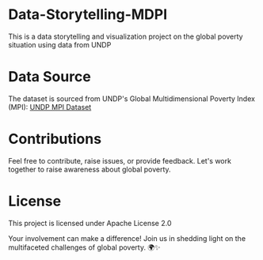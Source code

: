 # Data-Storytelling-MDPI
This is a data storytelling and visualization project on the global poverty situation using data from UNDP 

# Data Source
The dataset is sourced from UNDP's Global Multidimensional Poverty Index (MPI): [UNDP MPI Dataset](https://hdr.undp.org/content/2023-global-multidimensional-poverty-index-mpi#/indicies/MPI )

# Contributions
Feel free to contribute, raise issues, or provide feedback. Let's work together to raise awareness about global poverty.

# License
This project is licensed under Apache License 2.0

Your involvement can make a difference! Join us in shedding light on the multifaceted challenges of global poverty. 🌍✨
